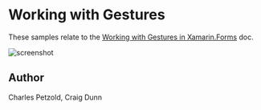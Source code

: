 Working with Gestures
==============

These samples relate to the [Working with Gestures in Xamarin.Forms](http://developer.xamarin.com/guides/cross-platform/xamarin-forms/working-with/gestures) doc.

![screenshot](https://raw.githubusercontent.com/xamarin/xamarin-forms-samples/master/WorkingWithGestures/Screenshots/Gestures-sml.png "Gestures")


Author
------

Charles Petzold, Craig Dunn
